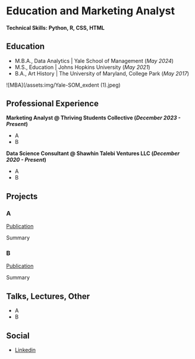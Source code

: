 # Education and Marketing Analyst

#### Technical Skills: Python, R, CSS, HTML

## Education
- M.B.A., Data Analytics | Yale School of Management (_May 2024_)        		
- M.S., Education	| Johns Hopkins University (_May 2021_)	 			        		
- B.A., Art History | The University of Maryland, College Park (_May 2017_)

![MBA](/assets:img/Yale-SOM_exdent (1).jpeg)	 

## Professional Experience
**Marketing Analyst @ Thriving Students Collective (_December 2023 - Present_)**
- A
- B

**Data Science Consultant @ Shawhin Talebi Ventures LLC (_December 2020 - Present_)**
- A
- B

## Projects
### A
[Publication](https://www.mdpi.com/1424-8220/22/8/3048)

Summary


### B
[Publication](https://www.mdpi.com/1424-8220/22/11/4240)

Summary


## Talks, Lectures, Other
- A
- B

## Social
- [Linkedin]([https://medium.com/@shawhin](https://www.linkedin.com/in/laurence-spekterman-7601a7153/)https://www.linkedin.com/in/laurence-spekterman-7601a7153/)

